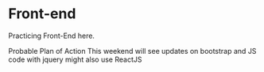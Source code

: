 # Front-end

Practicing Front-End here.

Probable Plan of Action
This weekend will see updates on bootstrap and JS code with jquery might also use ReactJS
